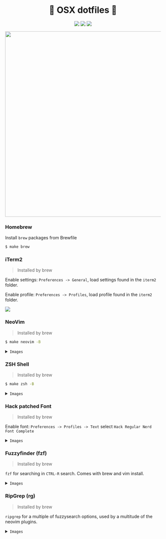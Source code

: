 <p align="center">
  <h1 align="center"> OSX dotfiles </h1>
  <p align="center">
    <img src="https://badgen.net/github/last-commit/smithpeder/dotfiles" />
    <img src="https://badgen.net//badge/license/MIT/blue" />
    <img src="https://img.shields.io/github/repo-size/smithpeder/dotfiles?color=gree&label=size" />
  </p>
    <p align="center">
      <img src="https://i.imgur.com/tWN6X6W.png" width="600px" />
    </p>
</p>

### Homebrew

Install `brew` packages from Brewfile

```sh
$ make brew
```

### iTerm2

> Installed by brew

Enable settings: `Preferences -> General`, load settings found in the `iterm2` folder.

Enable profile: `Preferences -> Profiles`, load profile found in the `iterm2` folder.

<img src="https://i.imgur.com/GzJp8GW.png" />

### NeoVim

> Installed by brew

```sh
$ make neovim -B
```

<details><summary><code>Images</code></summary>
<p>
<img src="https://i.imgur.com/vtXiHQ0.png" />
</p>
</details>

### ZSH Shell

> Installed by brew

```sh
$ make zsh -B
```

<details><summary><code>Images</code></summary>
<p>
<img src="https://i.imgur.com/Qnz3IZG.png" />
</p>
</details>

### Hack patched Font

> Installed by brew

Enable font: `Preferences -> Profiles -> Text` select `Hack Regular Nerd Font Complete`

<details><summary><code>Images</code></summary>
<p>
<img src="https://www.nerdfonts.com/assets/img/sankey-glyphs-combined-diagram.png" />
</p>
</details>

### Fuzzyfinder (fzf)

> Installed by brew

`fzf` for searching in `CTRL-R` search. Comes with brew and vim install.

<details><summary><code>Images</code></summary>
<p>
<img src="https://i.imgur.com/L35rILr.png" />
</p>
</details>

### RipGrep (rg)

> Installed by brew

`ripgrep` for a multiple of fuzzysearch options, used by a multitude of the neovim plugins.

<details><summary><code>Images</code></summary>
<p>
Search for files
<img src="https://i.imgur.com/tK6x229.png" />
Regex search for text inside files
<img src="https://i.imgur.com/u9TME6X.png" />
Search after buffers
<img src="https://i.imgur.com/kHaAbi1.png" />
Search for yanks
<img src="https://i.imgur.com/m9KFtzA.png" />
Search for commands
<img src="https://i.imgur.com/05I8ER3.png" />
</p>
</details>
